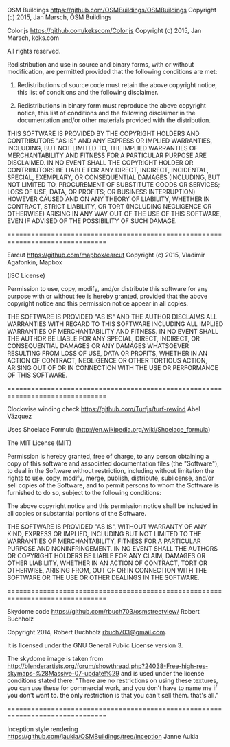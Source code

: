 
OSM Buildings
https://github.com/OSMBuildings/OSMBuildings
Copyright (c) 2015, Jan Marsch, OSM Buildings

Color.js
https://github.com/kekscom/Color.js
Copyright (c) 2015, Jan Marsch, keks.com

All rights reserved.

Redistribution and use in source and binary forms, with or without modification, are
permitted provided that the following conditions are met:

   1. Redistributions of source code must retain the above copyright notice, this list of
      conditions and the following disclaimer.

   2. Redistributions in binary form must reproduce the above copyright notice, this list
      of conditions and the following disclaimer in the documentation and/or other materials
      provided with the distribution.

THIS SOFTWARE IS PROVIDED BY THE COPYRIGHT HOLDERS AND CONTRIBUTORS "AS IS" AND ANY
EXPRESS OR IMPLIED WARRANTIES, INCLUDING, BUT NOT LIMITED TO, THE IMPLIED WARRANTIES OF
MERCHANTABILITY AND FITNESS FOR A PARTICULAR PURPOSE ARE DISCLAIMED. IN NO EVENT SHALL THE
COPYRIGHT HOLDER OR CONTRIBUTORS BE LIABLE FOR ANY DIRECT, INDIRECT, INCIDENTAL, SPECIAL,
EXEMPLARY, OR CONSEQUENTIAL DAMAGES (INCLUDING, BUT NOT LIMITED TO, PROCUREMENT OF
SUBSTITUTE GOODS OR SERVICES; LOSS OF USE, DATA, OR PROFITS; OR BUSINESS INTERRUPTION)
HOWEVER CAUSED AND ON ANY THEORY OF LIABILITY, WHETHER IN CONTRACT, STRICT LIABILITY, OR
TORT (INCLUDING NEGLIGENCE OR OTHERWISE) ARISING IN ANY WAY OUT OF THE USE OF THIS
SOFTWARE, EVEN IF ADVISED OF THE POSSIBILITY OF SUCH DAMAGE.

===============================================================================

Earcut
https://github.com/mapbox/earcut
Copyright (c) 2015, Vladimir Agafonkin, Mapbox

(ISC License)

Permission to use, copy, modify, and/or distribute this software for any purpose
with or without fee is hereby granted, provided that the above copyright notice
and this permission notice appear in all copies.

THE SOFTWARE IS PROVIDED "AS IS" AND THE AUTHOR DISCLAIMS ALL WARRANTIES WITH
REGARD TO THIS SOFTWARE INCLUDING ALL IMPLIED WARRANTIES OF MERCHANTABILITY AND
FITNESS. IN NO EVENT SHALL THE AUTHOR BE LIABLE FOR ANY SPECIAL, DIRECT,
INDIRECT, OR CONSEQUENTIAL DAMAGES OR ANY DAMAGES WHATSOEVER RESULTING FROM LOSS
OF USE, DATA OR PROFITS, WHETHER IN AN ACTION OF CONTRACT, NEGLIGENCE OR OTHER
TORTIOUS ACTION, ARISING OUT OF OR IN CONNECTION WITH THE USE OR PERFORMANCE OF
THIS SOFTWARE.

===============================================================================

Clockwise winding check
https://github.com/Turfjs/turf-rewind
Abel Vázquez

Uses Shoelace Formula (http://en.wikipedia.org/wiki/Shoelace_formula)

The MIT License (MIT)

Permission is hereby granted, free of charge, to any person obtaining a copy
of this software and associated documentation files (the "Software"), to deal
in the Software without restriction, including without limitation the rights
to use, copy, modify, merge, publish, distribute, sublicense, and/or sell
copies of the Software, and to permit persons to whom the Software is
furnished to do so, subject to the following conditions:

The above copyright notice and this permission notice shall be included in all
copies or substantial portions of the Software.

THE SOFTWARE IS PROVIDED "AS IS", WITHOUT WARRANTY OF ANY KIND, EXPRESS OR
IMPLIED, INCLUDING BUT NOT LIMITED TO THE WARRANTIES OF MERCHANTABILITY,
FITNESS FOR A PARTICULAR PURPOSE AND NONINFRINGEMENT. IN NO EVENT SHALL THE
AUTHORS OR COPYRIGHT HOLDERS BE LIABLE FOR ANY CLAIM, DAMAGES OR OTHER
LIABILITY, WHETHER IN AN ACTION OF CONTRACT, TORT OR OTHERWISE, ARISING FROM,
OUT OF OR IN CONNECTION WITH THE SOFTWARE OR THE USE OR OTHER DEALINGS IN THE
SOFTWARE.

===============================================================================

Skydome code
https://github.com/rbuch703/osmstreetview/
Robert Buchholz

Copyright 2014, Robert Buchholz <rbuch703@gmail.com>.

It is licensed under the GNU General Public License version 3.

The skydome image is taken from 
http://blenderartists.org/forum/showthread.php?24038-Free-high-res-skymaps-%28Massive-07-update!%29
and is used under the license conditions stated there:
"There are no restrictions on using these textures, you can use these for 
commercial work, and you don't have to name me if you don't want to. the only
restriction is that you can't sell them. that's all."

===============================================================================

Inception style rendering
https://github.com/jaukia/OSMBuildings/tree/inception
Janne Aukia
